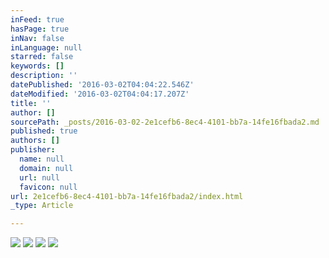 ```yaml
---
inFeed: true
hasPage: true
inNav: false
inLanguage: null
starred: false
keywords: []
description: ''
datePublished: '2016-03-02T04:04:22.546Z'
dateModified: '2016-03-02T04:04:17.207Z'
title: ''
author: []
sourcePath: _posts/2016-03-02-2e1cefb6-8ec4-4101-bb7a-14fe16fbada2.md
published: true
authors: []
publisher:
  name: null
  domain: null
  url: null
  favicon: null
url: 2e1cefb6-8ec4-4101-bb7a-14fe16fbada2/index.html
_type: Article

---
```

![](https://the-grid-user-content.s3-us-west-2.amazonaws.com/19a44393-1ca4-4dc3-b1e9-cd8adc2b3d2b.jpg)
![](https://the-grid-user-content.s3-us-west-2.amazonaws.com/b33a9e19-84aa-43c1-9460-9da01a5f3682.jpg)
![](https://the-grid-user-content.s3-us-west-2.amazonaws.com/f8fc638f-5003-4429-b538-3d5822b0e137.jpg)
![](https://the-grid-user-content.s3-us-west-2.amazonaws.com/52e0e0ad-5126-4068-8aa6-f7650d7bcdaa.jpg)